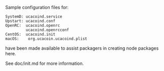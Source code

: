Sample configuration files for:
```
SystemD: ucacoind.service
Upstart: ucacoind.conf
OpenRC:  ucacoind.openrc
         ucacoind.openrcconf
CentOS:  ucacoind.init
macOS:    org.ucacoin.ucacoind.plist
```
have been made available to assist packagers in creating node packages here.

See doc/init.md for more information.
